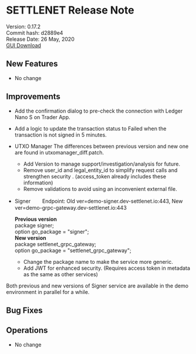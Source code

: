 # SETTLENET Release Note
Version: 0.17.2  
Commit hash:  d2889e4  
Release Date:  26 May, 2020  
[GUI Download](https://github.com/cryptogarageinc/settlenet-uitest/releases/tag/0.17.2-demo%2Bd2889e4)

## New Features
* No change

## Improvements
* Add the confirmation dialog to pre-check the connection with Ledger Nano S on Trader App.
* Add a logic to update the transaction status to Failed when the transaction is not signed in 5 minutes.
* UTXO Manager
The differences between previous version and new one are found in utxomanager_diff.patch.
  - Add Version to manage support/investigation/analysis for future.
  - Remove user_id and legal_entity_id to simplify request calls and strengthen security . (access_token already includes these information)
  - Remove validations to avoid using an inconvenient external file.  

* Signer　　
  Endpoint: Old ver=demo-signer.dev-settlenet.io:443, New ver=demo-grpc-gateway.dev-settlenet.io:443

  **Previous version**  
    package signer;  
    option go_package = "signer";  
  **New version**  
  package settlenet_grpc_gateway;  
  option go_package = "settlenet_grpc_gateway";  
 
  - Change the package name to make the service more generic.
  - Add JWT for enhanced security. (Requires access token in metadata as the same as other services)  

Both previous and new versions of Signer service are available in the demo environment in parallel for a while.

## Bug Fixes


## Operations
* No change
